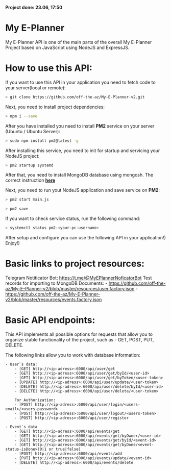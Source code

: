 <b>Project done: 23.06, 17:50</b>

# My E-Planner

My E-Planner API is one of the main parts of the overall My E-Planner Project based on JavaScript using NodeJS and ExpressJS.

# How to use this API:

If you want to use this API in your application you need to fetch code to your server(local or remote):

```bash
> git clone https://github.com/off-the-az/My-E-Planner-v2.git
```

Next, you need to install project dependencies:

```bash
> npm i --save
```

After you have installed you need to install <b>PM2</b> service on your server (Ubuntu / Ubuntu Server):

```bash
> sudo npm install pm2@latest -g
```

After installing this service, you need to init for startup and servicing your NodeJS project:

```bash
> pm2 startup systemd
```

After that, you need to install MongoDB database using mongosh. The correct instruction <a href="https://www.digitalocean.com/community/tutorials/how-to-install-mongodb-on-ubuntu-20-04"><b>here</b></a>

Next, you need to run yout NodeJS application and save service on <b>PM2</b>:

```bash
> pm2 start main.js
```

```bash
> pm2 save
```

If you want to check service status, run the following command:

```bash
> systemctl status pm2-<your-pc-username>
```

After setup and configure you can use the following API in your application!) Enjoy!)

# Basic links to project resources:

Telegram Notiticator Bot: https://t.me/@MyEPlannerNoficatorBot
Test records for importing to MongoDB Documents: 
    - https://github.com/off-the-az/My-E-Planner-v2/blob/master/resources/user.factory.json
    - https://github.com/off-the-az/My-E-Planner-v2/blob/master/resources/events.factory.json


# Basic API endpoints:

This API implements all possible options for requests that allow you to organize stable functionality of the project, such as - GET, POST, PUT, DELETE.

The following links allow you to work with database information:

    - User`s data:
        - [GET] http://<ip-adress>:6000/api/user/get
        - [GET] http://<ip-adress>:6000/api/user/get/byId/<user-id>
        - [GET] http://<ip-adress>:6000/api/user/get/byToken/<user-token>
        - [UPDATE] http://<ip-adress>:6000/api/user/update/<user-token>
        - [DELETE] http://<ip-adress>:6000/api/user/delete/byId/<user-id>
        - [DELETE] http://<ip-adress>:6000/api/user/delete/<user-token>

        For Authorization:
        - [POST] http://<ip-adress>:6000/api/user/login/<users-email>/<users-password>
        - [POST] http://<ip-adress>:6000/api/user/logout/<users-token>
        - [POST] http://<ip-adress>:6000/api/user/register

    - Event`s data
        - [GET] http://<ip-adress>:6000/api/events/get
        - [GET] http://<ip-adress>:6000/api/events/get/byOwner/<user-id>
        - [GET] http://<ip-adress>:6000/api/events/get/byId/<event-id>
        - [GET] http://<ip-adress>:6000/api/events/get/byDone/<event-status-isDone>(0|1 or true|false)
        - [POST] http://<ip-adress>:6000/api/events/add
        - [PUT] http://<ip-adress>:6000/api/events/update/<event-id>
        - [DELETE] http://<ip-adress>:6000/api/events/delete